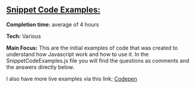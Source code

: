 ## [Snippet Code Examples:](https://codepen.io/kgrim/)

**Completion time:** average of 4 hours

**Tech:** Various

**Main Focus:**
This are the initial examples of code that was created to understand how Javascript work and how to use it.
In the SnippetCodeExamples.js file you will find the questions as comments and the answers directly below.

I also have more live examples via this link; [Codepen](https://codepen.io/kgrim/)

